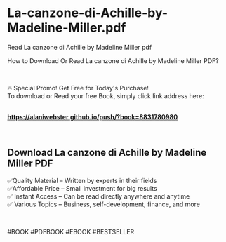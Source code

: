 # La-canzone-di-Achille-by-Madeline-Miller.pdf
Read La canzone di Achille by Madeline Miller pdf
<p>How to Download Or Read La canzone di Achille by Madeline Miller PDF?</p>
<p>&nbsp;</p>
<p>&#128293;  Special Promo! Get Free for Today's Purchase!<br />To download or Read your free Book, simply click link address here:&nbsp;<br />&nbsp;</p>
<p><a href="https://alaniwebster.github.io/push/?book=8831780980"><strong>https://alaniwebster.github.io/push/?book=8831780980</strong></a></p>
<p>&nbsp;</p>
<h2>Download La canzone di Achille by Madeline Miller PDF</h2>
<p>&#x2705;Quality Material &ndash; Written by experts in their fields<br />&#x2705;Affordable Price &ndash; Small investment for big results<br />&#x2705; Instant Access &ndash; Can be read directly anywhere and anytime<br />&#x2705; Various Topics &ndash; Business, self-development, finance, and more</p>
<p>&nbsp;</p>
<p>#BOOK #PDFBOOK #EBOOK #BESTSELLER</p>
